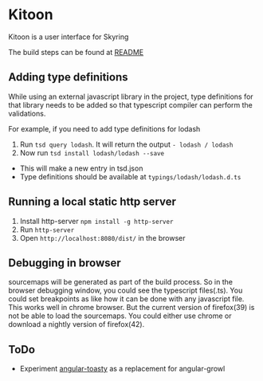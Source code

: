 # Kitoon
Kitoon is a user interface for Skyring

The build steps can be found at [README](./README.md)

## Adding type definitions
While using an external javascript library in the project, type definitions for that library needs to be added so that typescript compiler can perform the validations. 

For example, if you need to add type definitions for lodash

1. Run `tsd query lodash`. It will return the output `- lodash / lodash`
2. Now run `tsd install lodash/lodash --save`
  - This will make a new entry in tsd.json
  - Type definitions should be available at `typings/lodash/lodash.d.ts`

## Running a local static http server
1. Install http-server `npm install -g http-server`
2. Run `http-server`
3. Open `http://localhost:8080/dist/` in the browser

## Debugging in browser
sourcemaps will be generated as part of the build process. So in the browser debugging window, you could see the typescript files(.ts). 
You could set breakpoints as like how it can be done with any javascript file. This works well in chrome browser. But the current version 
of firefox(39) is not be able to load the sourcemaps. You could either use chrome or download a nightly version of firefox(42).

## ToDo
* Experiment [angular-toasty](http://invertase.github.io/angular-toasty/example/) as a replacement for angular-growl
